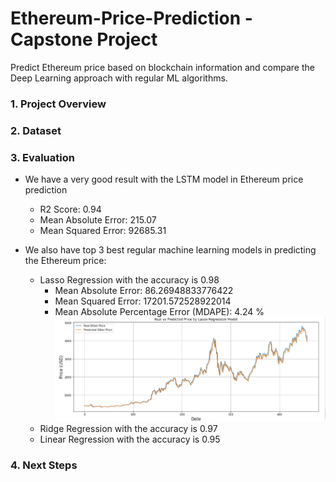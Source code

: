 # Ethereum-Price-Prediction - Capstone Project
Predict Ethereum price based on blockchain information and compare the Deep Learning approach with regular ML algorithms.

### 1. Project Overview


### 2. Dataset

### 3. Evaluation
- We have a very good result with the LSTM model in Ethereum price prediction
  - R2 Score:  0.94
  - Mean Absolute Error:  215.07
  - Mean Squared Error:  92685.31
 
- We also have top 3 best regular machine learning models in predicting the Ethereum price:
  - Lasso Regression with the accuracy is 0.98
    - Mean Absolute Error:  86.26948833776422
    - Mean Squared Error:  17201.572528922014
    - Mean Absolute Percentage Error (MDAPE): 4.24 %
  ![](images/Lasso.PNG)
  - Ridge Regression with the accuracy is 0.97
  - Linear Regression with the accuracy is 0.95
  
### 4. Next Steps

